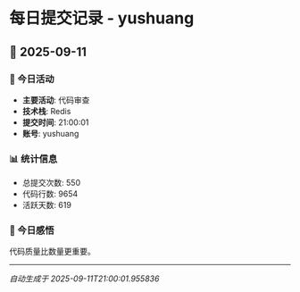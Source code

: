 # 每日提交记录 - yushuang

## 📅 2025-09-11

### 🎯 今日活动
- **主要活动**: 代码审查
- **技术栈**: Redis
- **提交时间**: 21:00:01
- **账号**: yushuang

### 📊 统计信息
- 总提交次数: 550
- 代码行数: 9654
- 活跃天数: 619

### 💭 今日感悟
代码质量比数量更重要。

---
*自动生成于 2025-09-11T21:00:01.955836*
